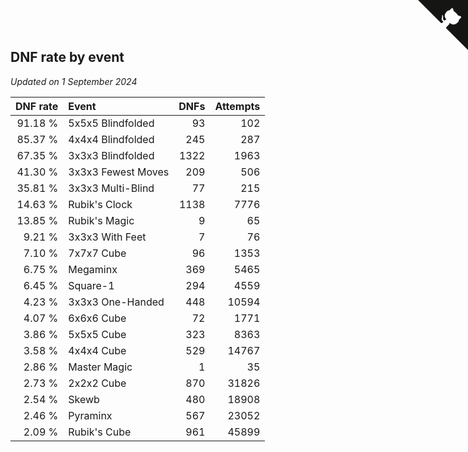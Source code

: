 ## DNF rate by event

*Updated on  1 September 2024*

| DNF rate | Event | DNFs | Attempts |
| ---: | :--- | ---: | ---: |
| 91.18 % | 5x5x5 Blindfolded | 93 | 102 |
| 85.37 % | 4x4x4 Blindfolded | 245 | 287 |
| 67.35 % | 3x3x3 Blindfolded | 1322 | 1963 |
| 41.30 % | 3x3x3 Fewest Moves | 209 | 506 |
| 35.81 % | 3x3x3 Multi-Blind | 77 | 215 |
| 14.63 % | Rubik's Clock | 1138 | 7776 |
| 13.85 % | Rubik's Magic | 9 | 65 |
| 9.21 % | 3x3x3 With Feet | 7 | 76 |
| 7.10 % | 7x7x7 Cube | 96 | 1353 |
| 6.75 % | Megaminx | 369 | 5465 |
| 6.45 % | Square-1 | 294 | 4559 |
| 4.23 % | 3x3x3 One-Handed | 448 | 10594 |
| 4.07 % | 6x6x6 Cube | 72 | 1771 |
| 3.86 % | 5x5x5 Cube | 323 | 8363 |
| 3.58 % | 4x4x4 Cube | 529 | 14767 |
| 2.86 % | Master Magic | 1 | 35 |
| 2.73 % | 2x2x2 Cube | 870 | 31826 |
| 2.54 % | Skewb | 480 | 18908 |
| 2.46 % | Pyraminx | 567 | 23052 |
| 2.09 % | Rubik's Cube | 961 | 45899 |


<a href="https://github.com/simonkellly/wca_statistics_ireland" class="github-corner" aria-label="View source on Github"><svg width="80" height="80" viewBox="0 0 250 250" style="fill:#151513; color:#fff; position: absolute; top: 0; border: 0; right: 0;" aria-hidden="true"><path d="M0,0 L115,115 L130,115 L142,142 L250,250 L250,0 Z"></path><path d="M128.3,109.0 C113.8,99.7 119.0,89.6 119.0,89.6 C122.0,82.7 120.5,78.6 120.5,78.6 C119.2,72.0 123.4,76.3 123.4,76.3 C127.3,80.9 125.5,87.3 125.5,87.3 C122.9,97.6 130.6,101.9 134.4,103.2" fill="currentColor" style="transform-origin: 130px 106px;" class="octo-arm"></path><path d="M115.0,115.0 C114.9,115.1 118.7,116.5 119.8,115.4 L133.7,101.6 C136.9,99.2 139.9,98.4 142.2,98.6 C133.8,88.0 127.5,74.4 143.8,58.0 C148.5,53.4 154.0,51.2 159.7,51.0 C160.3,49.4 163.2,43.6 171.4,40.1 C171.4,40.1 176.1,42.5 178.8,56.2 C183.1,58.6 187.2,61.8 190.9,65.4 C194.5,69.0 197.7,73.2 200.1,77.6 C213.8,80.2 216.3,84.9 216.3,84.9 C212.7,93.1 206.9,96.0 205.4,96.6 C205.1,102.4 203.0,107.8 198.3,112.5 C181.9,128.9 168.3,122.5 157.7,114.1 C157.9,116.9 156.7,120.9 152.7,124.9 L141.0,136.5 C139.8,137.7 141.6,141.9 141.8,141.8 Z" fill="currentColor" class="octo-body"></path></svg></a><style>.github-corner:hover .octo-arm{animation:octocat-wave 560ms ease-in-out}@keyframes octocat-wave{0%,100%{transform:rotate(0)}20%,60%{transform:rotate(-25deg)}40%,80%{transform:rotate(10deg)}}@media (max-width:500px){.github-corner:hover .octo-arm{animation:none}.github-corner .octo-arm{animation:octocat-wave 560ms ease-in-out}}</style>
